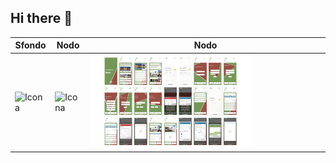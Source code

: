 ## Hi there 👋

<!--
**vittorioPiotti/vittorioPiotti** is a ✨ _special_ ✨ repository because its `README.md` (this file) appears on your GitHub profile.

Here are some ideas to get you started:

- 🔭 I’m currently working on ...
- 🌱 I’m currently learning ...
- 👯 I’m looking to collaborate on ...
- 🤔 I’m looking for help with ...
- 💬 Ask me about ...
- 📫 How to reach me: ...
- 😄 Pronouns: ...
- ⚡ Fun fact: ...
-->

| Sfondo| Nodo | Nodo| 
| ------------ | ------------ | ------------ | 
| <img src="https://github.com/vittorioPiotti/Dijkstra/blob/main/preview.gif" alt="Icona" width="100%"/> | <img src="https://github.com/vittorioPiotti/FilaTreOnline/blob/main/FilaTreOnline/imgs/preview.gif" alt="Icona" width="100%"/> | <img src="https://github.com/vittorioPiotti/Gestione-Hotel-App/blob/main/project/screenshots/prev.png" alt="Icona" width="70%"/> |
